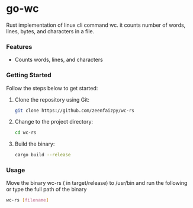 # go-wc

Rust implementation of linux cli command wc. it counts number of words, lines, bytes, and characters in a file.


### Features
- Counts words, lines, and characters

### Getting Started

Follow the steps below to get started:

1. Clone the repository using Git:

   ```bash
   git clone https://github.com/zeenfaizpy/wc-rs
   ```

2. Change to the project directory:

   ```bash
   cd wc-rs
   ```

3. Build the binary:

   ```bash
   cargo build --release
   ```

### Usage

Move the binary wc-rs ( in target/release) to /usr/bin and
run the following or type the full path of the binary

```bash
wc-rs [filename]
````
